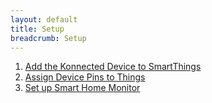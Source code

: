```yaml
---
layout: default
title: Setup
breadcrumb: Setup
---
```


1. [Add the Konnected Device to SmartThings](/security-alarm-system/setup/discovery)
1. [Assign Device Pins to Things](/security-alarm-system/setup/assign-pins)
1. [Set up Smart Home Monitor](/security-alarm-system/setup/smart-home-monitor)
